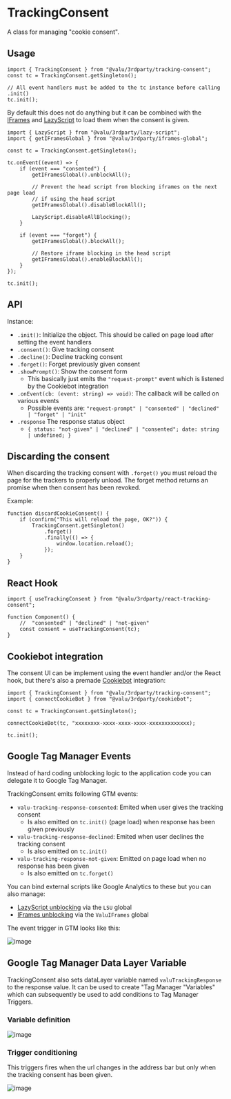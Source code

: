 # TrackingConsent

A class for managing "cookie consent".

## Usage

```tsx
import { TrackingConsent } from "@valu/3rdparty/tracking-consent";
const tc = TrackingConsent.getSingleton();

// All event handlers must be added to the tc instance before calling .init()
tc.init();
```

By default this does not do anything but it can be combined with the
[IFrames](iframes.md) and [LazyScript](lazy-script.md) to load them when the
consent is given.

```tsx
import { LazyScript } from "@valu/3rdparty/lazy-script";
import { getIFramesGlobal } from "@valu/3rdparty/iframes-global";

const tc = TrackingConsent.getSingleton();

tc.onEvent((event) => {
    if (event === "consented") {
        getIFramesGlobal().unblockAll();

        // Prevent the head script from blocking iframes on the next page load
        // if using the head script
        getIFramesGlobal().disableBlockAll();

        LazyScript.disableAllBlocking();
    }

    if (event === "forget") {
        getIFramesGlobal().blockAll();

        // Restore iframe blocking in the head script
        getIFramesGlobal().enableBlockAll();
    }
});

tc.init();
```

## API

Instance:

-   `.init()`: Initialize the object. This should be called on page load after setting the event handlers
-   `.consent()`: Give tracking consent
-   `.decline()`: Decline tracking consent
-   `.forget()`: Forget previously given consent
-   `.showPrompt()`: Show the consent form
    -   This basically just emits the `"request-prompt"` event which is listened by the Cookiebot integration
-   `.onEvent(cb: (event: string) => void)`: The callback will be called on various events
    -   Possible events are: `"request-prompt" | "consented" | "declined" | "forget" | "init"`
-   `.response` The response status object
    -   `{ status: "not-given" | "declined" | "consented"; date: string | undefined; }`

## Discarding the consent

When discarding the tracking consent with `.forget()` you must reload the
page for the trackers to properly unload. The forget method returns an promise when
then consent has been revoked.

Example:

```tsx
function discardCookieConsent() {
    if (confirm("This will reload the page, OK?")) {
        TrackingConsent.getSingleton()
            .forget()
            .finally(() => {
                window.location.reload();
            });
    }
}
```

## React Hook

```tsx
import { useTrackingConsent } from "@valu/3rdparty/react-tracking-consent";

function Component() {
    //  "consented" | "declined" | "not-given"
    const consent = useTrackingConsent(tc);
}
```

## Cookiebot integration

The consent UI can be implement using the event handler and/or the React
hook, but there's also a premade [Cookiebot](https://www.cookiebot.com/)
integration:

```tsx
import { TrackingConsent } from "@valu/3rdparty/tracking-consent";
import { connectCookieBot } from "@valu/3rdparty/cookiebot";

const tc = TrackingConsent.getSingleton();

connectCookieBot(tc, "xxxxxxxx-xxxx-xxxx-xxxx-xxxxxxxxxxxxx);

tc.init();
```

## Google Tag Manager Events

Instead of hard coding unblocking logic to the application code you can
delegate it to Google Tag Manager.

TrackingConsent emits following GTM events:

-   `valu-tracking-response-consented`: Emited when user gives the tracking consent
    -   Is also emitted on `tc.init()` (page load) when response has been given previously
-   `valu-tracking-response-declined`: Emited when user declines the tracking consent
    -   Is also emitted on `tc.init()`
-   `valu-tracking-response-not-given`: Emitted on page load when no response has been given
    -   Is also emitted on `tc.forget()`

You can bind external scripts like Google Analytics to these but you can also manage:

-   [LazyScript unblocking](lazy-script.md#unblocking) via the `LSU` global
-   [IFrames unblocking](iframes.md#google-tag-manager) via the `ValuIFrames` global

The event trigger in GTM looks like this:

![image](https://user-images.githubusercontent.com/225712/102990490-1fd11c00-4520-11eb-81af-cfe6f0c40ec0.png)

## Google Tag Manager Data Layer Variable

TrackingConsent also sets dataLayer variable named `valuTrackingResponse` to
the response value. It can be used to create "Tag Manager "Variables" which
can subsequently be used to add conditions to Tag Manager Triggers.

### Variable definition

![image](https://user-images.githubusercontent.com/225712/102990122-83a71500-451f-11eb-9804-12552ddbc72c.png)

### Trigger conditioning

This triggers fires when the url changes in the address bar but only when the
tracking consent has been given.

![image](https://user-images.githubusercontent.com/225712/102990297-cc5ece00-451f-11eb-8003-f1631f082aed.png)
